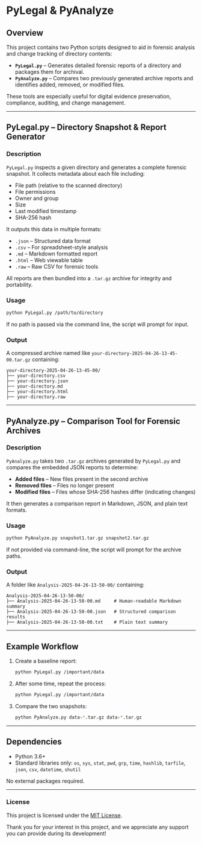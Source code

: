 # PyLegal & PyAnalyze

## Overview

This project contains two Python scripts designed to aid in forensic analysis and change tracking of directory contents:

- **`PyLegal.py`** – Generates detailed forensic reports of a directory and packages them for archival.
- **`PyAnalyze.py`** – Compares two previously generated archive reports and identifies added, removed, or modified files.

These tools are especially useful for digital evidence preservation, compliance, auditing, and change management.

---

## PyLegal.py – Directory Snapshot & Report Generator

### Description

`PyLegal.py` inspects a given directory and generates a complete forensic snapshot. It collects metadata about each file including:

- File path (relative to the scanned directory)
- File permissions
- Owner and group
- Size
- Last modified timestamp
- SHA-256 hash

It outputs this data in multiple formats:

- `.json` – Structured data format
- `.csv` – For spreadsheet-style analysis
- `.md` – Markdown formatted report
- `.html` – Web viewable table
- `.raw` – Raw CSV for forensic tools

All reports are then bundled into a `.tar.gz` archive for integrity and portability.

### Usage

```bash
python PyLegal.py /path/to/directory
```

If no path is passed via the command line, the script will prompt for input.

### Output

A compressed archive named like `your-directory-2025-04-26-13-45-00.tar.gz` containing:

```
your-directory-2025-04-26-13-45-00/
├── your-directory.csv
├── your-directory.json
├── your-directory.md
├── your-directory.html
├── your-directory.raw
```

---




## PyAnalyze.py – Comparison Tool for Forensic Archives

### Description

`PyAnalyze.py` takes two `.tar.gz` archives generated by `PyLegal.py` and compares the embedded JSON reports to determine:

- **Added files** – New files present in the second archive
- **Removed files** – Files no longer present
- **Modified files** – Files whose SHA-256 hashes differ (indicating changes)

It then generates a comparison report in Markdown, JSON, and plain text formats.

### Usage

```bash
python PyAnalyze.py snapshot1.tar.gz snapshot2.tar.gz
```

If not provided via command-line, the script will prompt for the archive paths.

### Output

A folder like `Analysis-2025-04-26-13-50-00/` containing:

```
Analysis-2025-04-26-13-50-00/
├── Analysis-2025-04-26-13-50-00.md     # Human-readable Markdown summary
├── Analysis-2025-04-26-13-50-00.json   # Structured comparison results
├── Analysis-2025-04-26-13-50-00.txt    # Plain text summary
```

---

## Example Workflow

1. Create a baseline report:

   ```bash
   python PyLegal.py /important/data
   ```

2. After some time, repeat the process:

   ```bash
   python PyLegal.py /important/data
   ```

3. Compare the two snapshots:

   ```bash
   python PyAnalyze.py data-*.tar.gz data-*.tar.gz
   ```

---

## Dependencies

- Python 3.6+
- Standard libraries only: `os`, `sys`, `stat`, `pwd`, `grp`, `time`, `hashlib`, `tarfile`, `json`, `csv`, `datetime`, `shutil`

No external packages required.

---

### License
This project is licensed under the [MIT License](LICENSE.md).

Thank you for your interest in this project, and we appreciate any support you can provide during its development!
